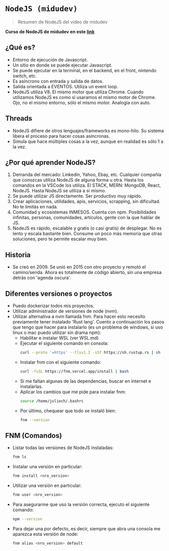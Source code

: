 # `NodeJS (midudev)`
> Resumen de NodeJS del video de midudev

**Curso de NodeJS de midudev en este [link](https://www.youtube.com/watch?v=yB4n_K7dZV8&list=PLUofhDIg_38qm2oPOV-IRTTEKyrVBBaU7)**

## ¿Qué es?

- Entorno de ejecución de Javascript.
- Un sitio en donde se puede ejecutar Javascript.
- Se puede ejecutar en la terminal, en el backend, en el front, nintendo switch, etc.
- Es asíncrono con entrada y salida de datos.
- Salida orientada a EVENTOS. Utiliza un event loop.
- NodeJS utiliza V8. El mismo motor que utiliza Chrome. Cuando utilizamos NodeJS es como si usaramos el mismo motor de Chrome. Ojo, no el mismo entorno, sólo el mismo motor. Analogía con auto.

## Threads
- NodeJS difiere de otros lenguajes/frameworks es mono-hilo. Su sistema libera el proceso para hacer cosas asíncronas.
- Simula que hace múltiples cosas a la vez, aunque en realidad es sólo 1 a la vez.

## ¿Por qué aprender NodeJS?

1. Demanda del mercado: Linkedin, Yahoo, Ebay, etc. Cualquier compañía que conozcas utiliza NodeJS de alguna forma u otra. Hasta los comandos en la VSCode los utiliza. El STACK, MERN: MongoDB, React, NodeJS. Hasta NodeJS se utiliza a sí mismo. 
2. Se puede utilizar JS directamente. Ser productivo muy rápido.
3. Crear aplicaciones, utilidades, apis, servicios, scrapping, sin dificultad. No te limitás en nada.
4. Comunidad y ecosistemas INMESOS. Cuenta con npm. Posibilidades infinitas, personas, comunidades, artículos, gente con la que hablar de JS.
5. NodeJS es rápido, escalable y gratis (o casi gratis) de desplegar. No es lento y escala bastante bien. Consume un poco más memoria que otras soluciones, pero te permite escalar muy bien.

## Historia
- Se creó en 2009. Se unió en 2015 con otro proyecto y remotó el camino/senda. Ahora es totalmente de código abierto, sin una empresa detrás con 'agenda oscura'.

## Diferentes versiones o proyectos
- Puedo dockerizar todos mis proyectos.
- Utilizar administrador de versiones de node (nvm).
- Utilizar alternativa a nvm llamada fnm. Para hacer esto necesito previamente tener instalado 'Rust lang'. Cuento a continuación los pasos que tengo que hacer para instalarlo (es un problema de windows, si uso linux o mac puedo utilizar sin drama npm):
  - Habilitar e instalar WSL (ver WSL.md)
  - Ejecutar el siguiente comando en consola: 
    ```bash
    curl --proto '=https' --tlsv1.2 -sSf https://sh.rustup.rs | sh
    ```
  - Instalar fnm con el siguiente comando: 
    ```bash
    curl -fsSL https://fnm.vercel.app/install | bash
    ```
  - Si me faltan algunas de las dependencias, buscar en internet e instalarlas.
  - Aplicar los cambios que me pide para instalar fnm: 
    ```bash
    source /home/julioch/.bashrc
    ```
  - Por último, chequear que todo se instaló bien: 
    ```bash
    fnm --version
    ```

## FNM (Comandos)
- Listar todas las versiones de NodeJS instaladas:
    ```bash
    fnm ls
    ```
- Instalar una versión en particular:
    ```bash
    fnm install <nro_version>
    ```
- Utilizar una versión en particular:
    ```bash
    fnm user <nro_version>
    ```
- Para asegurarme que uso la versión correcta, ejecuto el siguiente comando:
    ```bash
    npm --version
    ```
- Para dejar una por defecto, es decir, siempre que abra una consola me aparezca esta versión de node:
    ```bash
    fnm alias <nro_version> default
    ```





